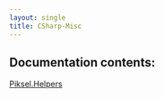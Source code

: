 ```yaml
---
layout: single
title: CSharp-Misc
---
```


## Documentation contents:

[Piksel.Helpers](api/Piksel.Helpers.html)
